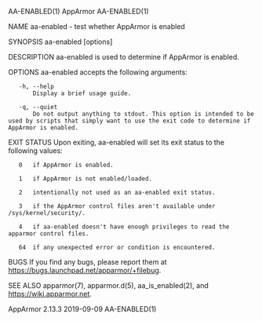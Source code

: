 AA-ENABLED(1)                                                                                      AppArmor                                                                                     AA-ENABLED(1)

NAME
       aa-enabled - test whether AppArmor is enabled

SYNOPSIS
       aa-enabled [options]

DESCRIPTION
       aa-enabled is used to determine if AppArmor is enabled.

OPTIONS
       aa-enabled accepts the following arguments:

       -h, --help
           Display a brief usage guide.

       -q, --quiet
           Do not output anything to stdout. This option is intended to be used by scripts that simply want to use the exit code to determine if AppArmor is enabled.

EXIT STATUS
       Upon exiting, aa-enabled will set its exit status to the following values:

       0   if AppArmor is enabled.

       1   if AppArmor is not enabled/loaded.

       2   intentionally not used as an aa-enabled exit status.

       3   if the AppArmor control files aren't available under /sys/kernel/security/.

       4   if aa-enabled doesn't have enough privileges to read the apparmor control files.

       64  if any unexpected error or condition is encountered.

BUGS
       If you find any bugs, please report them at <https://bugs.launchpad.net/apparmor/+filebug>.

SEE ALSO
       apparmor(7), apparmor.d(5), aa_is_enabled(2), and <https://wiki.apparmor.net>.

AppArmor 2.13.3                                                                                   2019-09-09                                                                                    AA-ENABLED(1)
